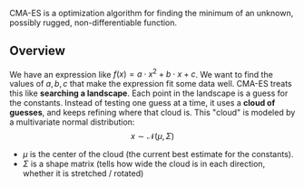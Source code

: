 CMA-ES is a optimization algorithm for finding the minimum of an unknown, possibly rugged, non-differentiable function. 
## Overview
We have an expression like $f(x) = a\cdot x^2 + b \cdot x + c$. We want to find the values of $a, b, c$ that make the expression fit some data well.
CMA-ES treats this like **searching a landscape**. Each point in the landscape is a guess for the constants. 
Instead of testing one guess at a time, it uses a **cloud of guesses**, and keeps refining where that cloud is. 
This "cloud" is modeled by a multivariate normal distribution:
$$x \sim \mathcal{N}(\mu, \Sigma)$$
- $\mu$ is the center of the cloud (the current best estimate for the constants).
- $\Sigma$ is a shape matrix (tells how wide the cloud is in each direction, whether it is stretched / rotated)
